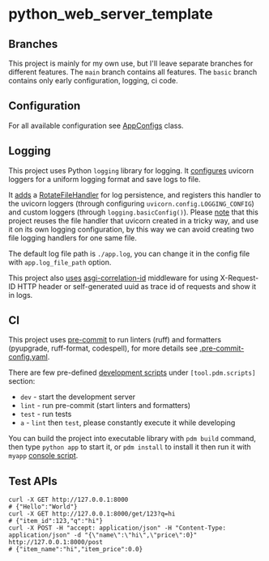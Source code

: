 # python_web_server_template

## Branches

This project is mainly for my own use, but I'll leave separate branches for different features.
The `main` branch contains all features.
The `basic` branch contains only early configuration, logging, ci code.

## Configuration

For all available configuration see [AppConfigs](/app/config/__init__.py) class.

## Logging

This project uses Python `logging` library for logging.
It [configures](/app/__main__.py) uvicorn loggers for a uniform logging format and save logs to file.

It [adds](/app/config/log_config.py) a [RotateFileHandler](https://docs.python.org/3/library/logging.handlers.html#logging.handlers.RotatingFileHandler) for log persistence,
and registers this handler to the uvicorn loggers (through configuring `uvicorn.config.LOGGING_CONFIG`) and custom loggers (through `logging.basicConfig()`).
Please [note](/app/config/log_config.py) that this project reuses the file handler that uvicorn created in a tricky way,
and use it on its own logging configuration,
by this way we can avoid creating two file logging handlers for one same file.

The default log file path is `./app.log`, you can change it in the config file with `app.log_file_path` option.

This project also [uses](/app/config/log_config.py) [asgi-correlation-id](https://github.com/snok/asgi-correlation-id) middleware
for using X-Request-ID HTTP header or self-generated uuid as trace id of requests and show it in logs.

## CI

This project uses [pre-commit](https://pre-commit.com/) to run linters (ruff) and formatters (pyupgrade, ruff-format, codespell),
for more details see [.pre-commit-config.yaml](.pre-commit-config.yaml).

There are few pre-defined [development scripts](pyproject.toml) under `[tool.pdm.scripts]` section:
* `dev` - start the development server
* `lint` - run pre-commit (start linters and formatters)
* `test` - run tests
* `a` - `lint` then `test`, please constantly execute it while developing

You can build the project into executable library with `pdm build` command, then type `python app` to start it, 
or `pdm install` to install it then run it with `myapp` [console script](https://pdm-project.org/latest/reference/pep621/#console-scripts). 

## Test APIs

```shell
curl -X GET http://127.0.0.1:8000
# {"Hello":"World"}
curl -X GET http://127.0.0.1:8000/get/123?q=hi
# {"item_id":123,"q":"hi"}
curl -X POST -H "accept: application/json" -H "Content-Type: application/json" -d "{\"name\":\"hi\",\"price\":0}" http://127.0.0.1:8000/post
# {"item_name":"hi","item_price":0.0}
```